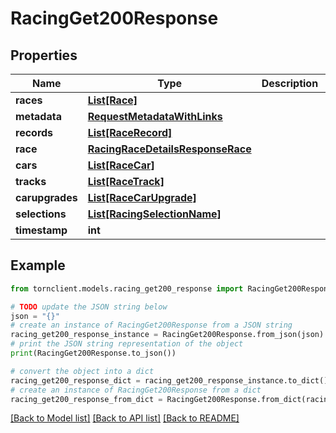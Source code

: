 # RacingGet200Response


## Properties

Name | Type | Description | Notes
------------ | ------------- | ------------- | -------------
**races** | [**List[Race]**](Race.md) |  | 
**metadata** | [**RequestMetadataWithLinks**](RequestMetadataWithLinks.md) |  | 
**records** | [**List[RaceRecord]**](RaceRecord.md) |  | 
**race** | [**RacingRaceDetailsResponseRace**](RacingRaceDetailsResponseRace.md) |  | [optional] 
**cars** | [**List[RaceCar]**](RaceCar.md) |  | 
**tracks** | [**List[RaceTrack]**](RaceTrack.md) |  | 
**carupgrades** | [**List[RaceCarUpgrade]**](RaceCarUpgrade.md) |  | 
**selections** | [**List[RacingSelectionName]**](RacingSelectionName.md) |  | 
**timestamp** | **int** |  | 

## Example

```python
from tornclient.models.racing_get200_response import RacingGet200Response

# TODO update the JSON string below
json = "{}"
# create an instance of RacingGet200Response from a JSON string
racing_get200_response_instance = RacingGet200Response.from_json(json)
# print the JSON string representation of the object
print(RacingGet200Response.to_json())

# convert the object into a dict
racing_get200_response_dict = racing_get200_response_instance.to_dict()
# create an instance of RacingGet200Response from a dict
racing_get200_response_from_dict = RacingGet200Response.from_dict(racing_get200_response_dict)
```
[[Back to Model list]](../README.md#documentation-for-models) [[Back to API list]](../README.md#documentation-for-api-endpoints) [[Back to README]](../README.md)


